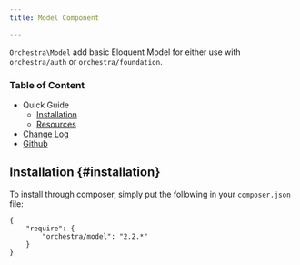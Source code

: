 ```yaml
---
title: Model Component

---
```


`Orchestra\Model` add basic Eloquent Model for either use with `orchestra/auth` or `orchestra/foundation`.

### Table of Content

* Quick Guide
  - [Installation](#installation)
  - [Resources](#resources)
* [Change Log](/docs/2.2/components/model/changes#v2-2)
* [Github](https://github.com/orchestral/model)

## Installation {#installation}

To install through composer, simply put the following in your `composer.json` file:

	{
		"require": {
			"orchestra/model": "2.2.*"
		}
	}
